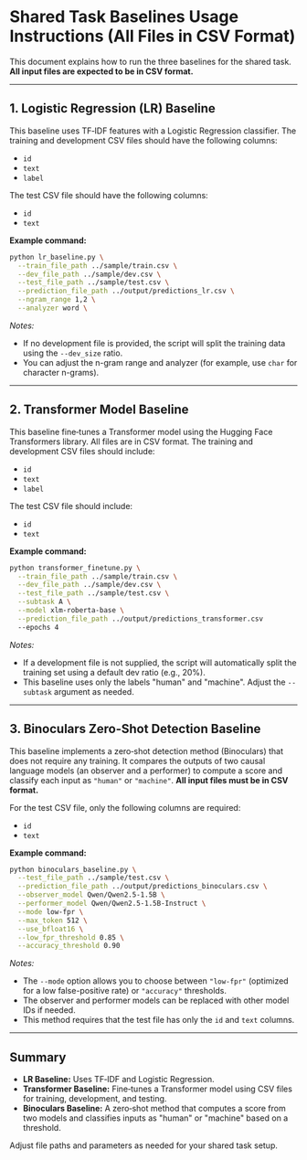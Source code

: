 # Shared Task Baselines Usage Instructions (All Files in CSV Format)

This document explains how to run the three baselines for the shared task. **All input files are expected to be in CSV format.**

---

## 1. Logistic Regression (LR) Baseline

This baseline uses TF‑IDF features with a Logistic Regression classifier. The training and development CSV files should have the following columns:
- `id`
- `text`
- `label`

The test CSV file should have the following columns:
- `id`
- `text`

**Example command:**

```bash
python lr_baseline.py \
  --train_file_path ../sample/train.csv \
  --dev_file_path ../sample/dev.csv \
  --test_file_path ../sample/test.csv \
  --prediction_file_path ../output/predictions_lr.csv \
  --ngram_range 1,2 \
  --analyzer word \
```

*Notes:*
- If no development file is provided, the script will split the training data using the `--dev_size` ratio.
- You can adjust the n-gram range and analyzer (for example, use `char` for character n-grams).

---

## 2. Transformer Model Baseline

This baseline fine‑tunes a Transformer model using the Hugging Face Transformers library. All files are in CSV format. The training and development CSV files should include:
- `id`
- `text`
- `label`

The test CSV file should include:
- `id`
- `text`

**Example command:**

```bash
python transformer_finetune.py \
  --train_file_path ../sample/train.csv \
  --dev_file_path ../sample/dev.csv \
  --test_file_path ../sample/test.csv \
  --subtask A \
  --model xlm-roberta-base \
  --prediction_file_path ../output/predictions_transformer.csv
  --epochs 4
```

*Notes:*
- If a development file is not supplied, the script will automatically split the training set using a default dev ratio (e.g., 20%).
- This baseline uses only the labels "human" and "machine". Adjust the `--subtask` argument as needed.

---

## 3. Binoculars Zero-Shot Detection Baseline

This baseline implements a zero‑shot detection method (Binoculars) that does not require any training. It compares the outputs of two causal language models (an observer and a performer) to compute a score and classify each input as `"human"` or `"machine"`. **All input files must be in CSV format.**

For the test CSV file, only the following columns are required:
- `id`
- `text`

**Example command:**

```bash
python binoculars_baseline.py \
  --test_file_path ../sample/test.csv \
  --prediction_file_path ../output/predictions_binoculars.csv \
  --observer_model Qwen/Qwen2.5-1.5B \
  --performer_model Qwen/Qwen2.5-1.5B-Instruct \
  --mode low-fpr \
  --max_token 512 \
  --use_bfloat16 \
  --low_fpr_threshold 0.85 \
  --accuracy_threshold 0.90
```

*Notes:*
- The `--mode` option allows you to choose between `"low-fpr"` (optimized for a low false-positive rate) or `"accuracy"` thresholds.
- The observer and performer models can be replaced with other model IDs if needed.
- This method requires that the test file has only the `id` and `text` columns.

---

## Summary

- **LR Baseline:** Uses TF‑IDF and Logistic Regression.
- **Transformer Baseline:** Fine‑tunes a Transformer model using CSV files for training, development, and testing.
- **Binoculars Baseline:** A zero‑shot method that computes a score from two models and classifies inputs as "human" or "machine" based on a threshold.

Adjust file paths and parameters as needed for your shared task setup.